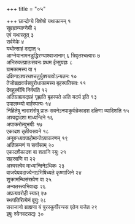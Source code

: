+++
title = "०५"

+++
छान्दोग्ये विशेषो यथाकामम् १  
सुब्रह्मण्याग्नेयी २  
एवं यथास्तुत् ३  
सर्वमेके ४  
यथोत्साहं दद्यात् ५  
आग्नेयानामनडुद्धिरण्याश्वाजानाम् ६ त्रिवृतश्चत्वारः ७  
अनिरुक्तप्रातःसवनः प्रथम ईप्सुयज्ञः ८  
ग्रामकामस्य वा ९  
दक्षिणाऽश्वरथश्चतुर्युक्श्यावोऽन्यतमः १०  
तेजोब्रह्मवर्चसपुरोधाकामस्य बृहस्पतिसवः ११  
देवहूहवींषि निर्वपति १२  
अतिग्राह्यवद्ग्रहं गृह्णाति बृहस्पते अति यदर्य इति १३  
उपालम्भ्यो बार्हस्पत्यः १४  
निहितेषु नाराशंसेषु प्रातः सवनेऽनपाकुर्वन्नेकादश दक्षिणा व्यादिशति १५  
अश्वद्वादशा माध्यन्दिने १६  
अपाकरोत्युभयीः १७  
एकादश तृतीयसवने १८  
अनूबन्ध्यवपाहोमान्तेऽपाकरणम् १९  
अतिक्रमणं च सर्वासाम् २०  
एकादशैकादश वा शतानि स्युः २१  
सहस्राणि वा २२  
अश्वस्त्वेव माध्यान्दिनेऽधिकः २३  
वाजपेयवदाज्येनाऽभिषिच्यते कृष्णाजिने २४  
शुक्रामन्थिसंस्रवेण वा २५  
अन्यतस्त्वभिवाद्यः २६  
अप्रत्यवरोही स्यात् २७  
स्थपतिरित्येनं ब्रूयुः २८  
सराजानो ब्राह्मणा यं पुरस्कुर्वीरन्स्स एतेन यजेत २९  
इषुः श्येनवदसद्यः ३०  
